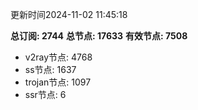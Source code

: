 更新时间2024-11-02 11:45:18

**总订阅: 2744**
**总节点: 17633**
**有效节点: 7508**
- v2ray节点: 4768
- ss节点: 1637
- trojan节点: 1097
- ssr节点: 6
